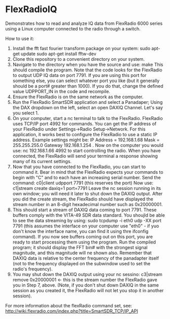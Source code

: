 # FlexRadioIQ
Demonstrates how to read and analyze IQ data from FlexRadio 6000 series
using a Linux computer connected to the radio through a switch.

How to use it:
1. Install the fft fast fourier transform package on your system:
 sudo apt-get update
 sudo apt-get install fftw-dev
2. Clone this repository to a convenient directory on your system.
3. Navigate to the directory when you have the source and use:  make
This should compile the program. Note that the code looks for the
FlexRadio to output UDP IQ data on port 7791. If you are using this
port for something else, you can select whatever port you like
(but it generally should be a port# greater than 1000). If you do
that, change the defined value UDPPORT_IN in the code and recompile.
4. Ensure the FlexRadio is on the same network as the computer.
5. Run the FlexRadio SmartSDR application and select a Panadaper;
Using the DAX dropdown on the left, select an open DAXIQ Channel.
Let's say you select 1.
6. On your computer, start a nc terminal to talk to the FlexRadio.
FlexRadio uses TCP/IP port 4992 for commands. You can get the IP
address of your FlexRadio under Settings->Radio Setup->Network.
For this application, it works best to configure the FlexRadio to
use a static IP address. Example settings might be: IP Address = 
192.168.1.68  Mask = 255.255.255.0  Gateway 192.168.1.254 . Now
on the computer you would use:   nc 192.168.1.66 4992 to start
controlling the radio. When you have connected, the FlexRadio will
send your terminal a response showing many of its current settings.
7. Now that you have connected to the FlexRadio, you can start to
command it. Bear in mind that the FlexRadio expects your commands to
begin with "C" and to each have an increasing serial number. Send the
command:     c0|client udpport 7791            (this reserves the port)
Now use:     c1|stream create daxiq=1 port=7791
Leave the nc session running in its own window; you will need it
later to shut down the DAXIQ output. After you did the create stream,
the FlexRadio should have displayed the stream number in an 8-digit
hexadecimal number such as 0x20000001.
8. This should start a stream of DAXIQ data coming to port 7791. These
buffers comply with the VITA-49 SDR data standard. You shoujld be
able to see the data streaming by using: sudo tcpdump -i eth0 udp -XX port 7791
(this assumes the interface on your computer use "eth0" - if yuo
don't know the interface name, you can find it using thre ifconfig command).
If you now see buffers coming out on this port, you are ready to
start processing them using the program. Run the compiled program;
it should display the FFT bin# with the strongest signal magnitude, and
this magnitude will ne shown also. Remember that DAXIQ data is relative
to the center frequency of the panadapter itself (not to the frequency
displayed on the subwindow used to set the radio's frequency).
9. You may shut down the DAXIQ output using your nc sessino:
c3|stream remove 0x20000001       <- this is the stream number the
FlexRadio gave you in Step 7, above. (Note, if you don't shut down
DAXIQ in the same session as you created it, the FlexRadio will not
let you stop it in another session).

For more information about the flexRadio command set, see:
http://wiki.flexradio.com/index.php?title=SmartSDR_TCP/IP_API



